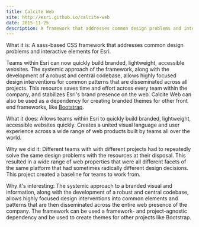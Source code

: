 ```yaml
---
title: Calcite Web
site: http://esri.github.io/calcite-web
date: 2015-11-25
description: A framework that addresses common design problems and interactive elements for Esri, creating a united visual language and user experience.
---
```


What it is:
A sass-based CSS framework that addresses common design problems and interactive elements for Esri.

Teams within Esri can now quickly build branded, lightweight, accessible websites. The systemic approach of the framework, along with the development of a robust and central codebase, allows highly focused design interventions for common patterns that are disseminated across all projects. This resource saves time and effort across every team within the company, and stabilizes Esri's brand presence on the web. Calcite Web can also be used as a dependency for creating branded themes for other front end frameworks, like [Bootstrap](http://getbootstrap.com/).

What it does:
Allows teams within Esri to quickly build branded, lightweight, accessible websites quickly. Creates a united visual language and user experience across a wide range of web products built by teams all over the world.

Why we did it:
Different teams with with different projects had to repeatedly solve the same design problems with the resources at their disposal. This resulted in a wide range of web properties that were all different facets of the same platform that had sometimes radically different design decisions. This project created a baseline for teams to work from.

Why it's interesting:
The systemic approach to a branded visual and information, along with the development of a robust and central codebase, allows highly focused design interventions into common elements and patterns that are then disseminated across the entire web presence of the company. The framework can be used a framework- and project-agnostic dependency and be used to create themes for other projects like Bootstrap.
